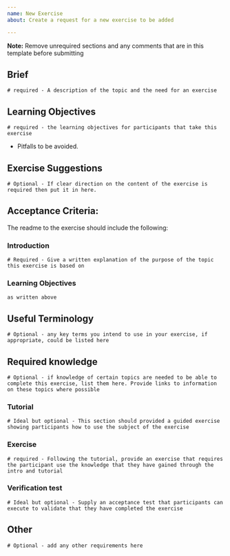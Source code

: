 ```yaml
---
name: New Exercise
about: Create a request for a new exercise to be added

---
```


**Note:** Remove unrequired sections and any comments that are in this template before submitting

## Brief
`# required - A description of the topic and the need for an exercise`

## Learning Objectives
`# required - the learning objectives for participants that take this exercise`
- Pitfalls to be avoided.

## Exercise Suggestions
`# Optional - If clear direction on the content of the exercise is required then put it in here.`

## Acceptance Criteria:
The readme to the exercise should include the following:

### Introduction
`# Required - Give a written explanation of the purpose of the topic this exercise is based on`

### Learning Objectives
`as written above`

## Useful Terminology
`# Optional - any key terms you intend to use in your exercise, if appropriate, could be listed here`

## Required knowledge
`# Optional - if knowledge of certain topics are needed to be able to complete this exercise, list them here. Provide links to information on these topics where possible`

### Tutorial
`# Ideal but optional - This section should provided a guided exercise showing participants how to use the subject of the exercise`

### Exercise
`# required - Following the tutorial, provide an exercise that requires the participant use the knowledge that they have gained through the intro and tutorial`

### Verification test
`# Ideal but optional - Supply an acceptance test that participants can execute to validate that they have completed the exercise`


## Other
`# Optional - add any other requirements here`
